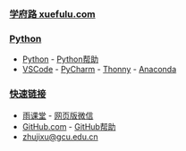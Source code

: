 ### **[学府路 xuefulu.com](http://xuefulu.com/)**

### **[Python](https://www.python.org/)**
+ [Python](https://www.python.org/downloads/) - [Python帮助](https://docs.python.org/zh-cn/3/)
+ [VSCode](https://code.visualstudio.com/) - [PyCharm](http://www.jetbrains.com/pycharm/download/) - [Thonny](https://thonny.org/) - [Anaconda](https://www.anaconda.com/distribution/)

### **[快速链接](https://github.com/login)**
+ [雨课堂](https://www.yuketang.cn/web) - [网页版微信](https://wx.qq.com/)
+ [GitHub.com](https://github.com/login) - [GitHub帮助](https://help.github.com/cn)
+ <zhujixu@gcu.edu.cn>
